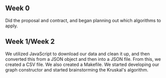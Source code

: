 ## Week 0
Did the proposal and contract, and began planning out which algorithms to apply. 

## Week 1/Week 2
We utilized JavaScript to download our data and clean it up, and then converted this from a JSON object and then into a JSON file. From this, we created a CSV file. We also created a Makefile. We started developing our graph constructor and started brainstorming the Kruskal's algorithm. 